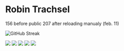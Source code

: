 # Robin Trachsel

156 before public
207 after reloading manualy (feb. 11)

![GitHub Streak](https://streak-stats.demolab.com/?user=DoctorProgrammer&theme=dark&hide_border=true&date_format=j%20M%5B%20Y%5D&card_width=700)

![](https://github-profile-summary-cards.vercel.app/api/cards/profile-details?username=DoctorProgrammer&theme=apprentice)
![](http://github-profile-summary-cards.vercel.app/api/cards/repos-per-language?username=DoctorProgrammer&theme=apprentice&exclude=)      ![](http://github-profile-summary-cards.vercel.app/api/cards/most-commit-language?username=DoctorProgrammer&theme=apprentice&exclude=)
![](https://github-profile-summary-cards.vercel.app/api/cards/stats?username=DoctorProgrammer&theme=apprentice)      ![](http://github-profile-summary-cards.vercel.app/api/cards/productive-time?username=DoctorProgrammer&theme=apprentice&utcOffset=1)
